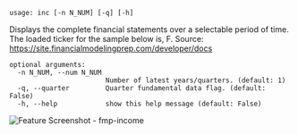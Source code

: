 ```text
usage: inc [-n N_NUM] [-q] [-h]
```
Displays the complete financial statements over a selectable period of time. The loaded ticker for the sample below is, F. Source: https://site.financialmodelingprep.com/developer/docs

```
optional arguments:
  -n N_NUM, --num N_NUM
                        Number of latest years/quarters. (default: 1)
  -q, --quarter         Quarter fundamental data flag. (default: False)
  -h, --help            show this help message (default: False)
```
<img size="1400" alt="Feature Screenshot - fmp-income" src="https://user-images.githubusercontent.com/85772166/141602342-432381ce-776b-4e69-b460-8a080ba35a1d.png">

